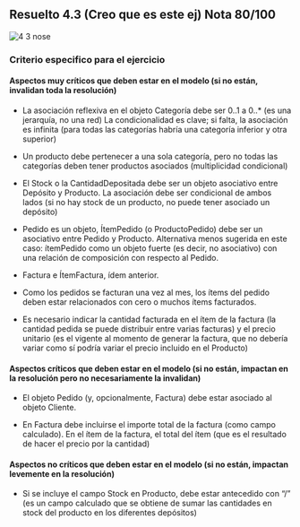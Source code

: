 ## Resuelto 4.3 (Creo que es este ej) Nota 80/100

![4 3 nose](https://github.com/jporro/AnalisisDeLaInformacion/assets/103942784/834a77fa-158f-45b8-bfa8-bd97c2ccdec5)

### Criterio especifico para el ejercicio

#### Aspectos muy críticos que deben estar en el modelo (si no están, invalidan toda la resolución)

* La asociación reflexiva en el objeto Categoría debe ser 0..1 a 0..* (es una jerarquía, no una red) La condicionalidad es clave; si falta, la asociación es infinita (para todas las categorías habría una categoría inferior y otra superior)

* Un producto debe pertenecer a una sola categoría, pero no todas las categorías deben tener productos asociados (multiplicidad condicional)

*  El Stock o la CantidadDepositada debe ser un objeto asociativo entre Depósito y Producto. La asociación debe ser condicional de ambos lados (si no hay stock de un producto, no puede tener asociado un depósito)

* Pedido es un objeto, ÍtemPedido (o ProductoPedido) debe ser un asociativo entre Pedido y Producto. Alternativa menos sugerida en este caso: ítemPedido como un objeto fuerte (es decir, no asociativo) con una relación de composición con respecto al Pedido.

* Factura e ÍtemFactura, ídem anterior.

* Como los pedidos se facturan una vez al mes, los ítems del pedido deben estar relacionados con cero o muchos ítems facturados.

* Es necesario indicar la cantidad facturada en el ítem de la factura (la cantidad pedida se puede distribuir entre varias facturas) y el precio unitario (es el vigente al momento de generar la factura, que no debería variar como sí podría variar el precio incluido en el Producto)



#### Aspectos críticos que deben estar en el modelo (si no están, impactan en la resolución pero no necesariamente la invalidan)

- El objeto Pedido (y, opcionalmente, Factura) debe estar asociado al objeto Cliente.

- En Factura debe incluirse el importe total de la factura (como campo calculado). En el ítem de la factura, el total del ítem (que es el resultado de hacer el precio por la cantidad)

#### Aspectos no críticos que deben estar en el modelo (si no están, impactan levemente en la resolución)

- Si se incluye el campo Stock en Producto, debe estar antecedido con “/” (es un campo calculado que se obtiene de sumar las cantidades en stock del producto en los diferentes depósitos)
